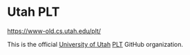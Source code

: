 # Utah PLT

<https://www-old.cs.utah.edu/plt/>

This is the official [University of Utah](https://utah.edu) [PLT](http://cs.utah.edu/plt/) GitHub organization.
